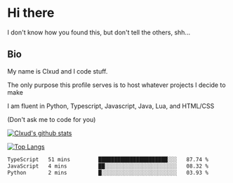 

# Hi there
I don't know how you found this, but don't tell the others, shh...

## Bio
My name is Clxud and I code stuff.

The only purpose this profile serves is to host whatever projects I decide to make

I am fluent in Python, Typescript, Javascript, Java, Lua, and HTML/CSS



(Don't ask me to code for you)

[![Clxud's github stats](https://github-readme-stats.vercel.app/api?username=cloudwithax&count_private=true&theme=dark&show_icons=true)](https://github.com/anuraghazra/github-readme-stats) 

[![Top Langs](https://github-readme-stats.vercel.app/api/top-langs/?username=cloudwithax&theme=dark)](https://github.com/anuraghazra/github-readme-stats)

<!--START_SECTION:waka-->

```txt
TypeScript   51 mins         ██████████████████████░░░   87.74 %
JavaScript   4 mins          ██░░░░░░░░░░░░░░░░░░░░░░░   08.32 %
Python       2 mins          █░░░░░░░░░░░░░░░░░░░░░░░░   03.93 %
```

<!--END_SECTION:waka-->







